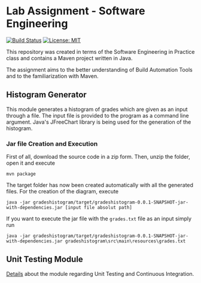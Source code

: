 # Lab Assignment - Software Engineering
[![Build Status](https://travis-ci.com/ksaketou/maven-project.svg?token=SAbjwsyqTgTceG3agqdc&branch=development)](https://travis-ci.com/ksaketou/maven-project) [![License: MIT](https://img.shields.io/badge/License-MIT-yellow.svg)](https://opensource.org/licenses/MIT)

This repository was created in terms of the Software Engineering in Practice class and contains a Maven project written in Java. 

The assignment aims to the better understanding of Build Automation Tools and to the familiarization with Maven.

## Histogram Generator

This module generates a histogram of grades which are given as an input through a file. The input file is provided
to the program as a command line argument. Java's JFreeChart library is being used for the generation of the histogram.

### Jar file Creation and Execution

First of all, download the source code in a zip form. Then, unzip the folder, open it and execute

```
mvn package
```

The target folder has now been created automatically with all the generated files. For the creation of the diagram, execute

```
java -jar gradeshistogram/target/gradeshistogram-0.0.1-SNAPSHOT-jar-with-dependencies.jar [input file absolut path]
```

If you want to execute the jar file with the `grades.txt` file as an input simply run

```
java -jar gradeshistogram/target/gradeshistogram-0.0.1-SNAPSHOT-jar-with-dependencies.jar gradeshistogram\src\main\resources\grades.txt
```
## Unit Testing Module
[Details](https://github.com/ksaketou/maven-project/tree/development/unittesting/README.md) about the module regarding Unit Testing and Continuous Integration.